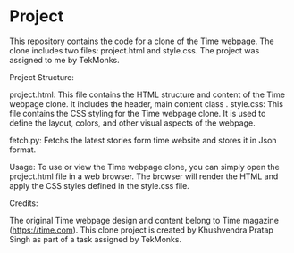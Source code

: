 # Project
This repository contains the code for a clone of the Time webpage. The clone includes two files: project.html and style.css. The project was assigned to me by TekMonks.

Project Structure:

project.html: This file contains the HTML structure and content of the Time webpage clone. It includes the header, main content class .
style.css: This file contains the CSS styling for the Time webpage clone. It is used to define the layout, colors, and other visual aspects of the webpage.

fetch.py:
Fetchs the latest stories form time website and stores it in Json format.

Usage:
To use or view the Time webpage clone, you can simply open the project.html file in a web browser. The browser will render the HTML and apply the CSS styles defined in the style.css file.

Credits:

The original Time webpage design and content belong to Time magazine (https://time.com).
This clone project is created by Khushvendra Pratap Singh as part of a task assigned by TekMonks.
